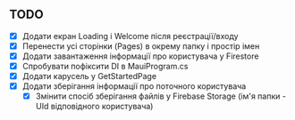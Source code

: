 ## TODO
- [x] Додати екран Loading i Welcome після реєстрації/входу
- [x] Перенести усі сторінки (Pages) в окрему папку і простір імен
- [x] Додати завантаження інформації про користувача у Firestore
- [x] Спробувати пофіксити DI в MauiProgram.cs
- [x] Додати карусель у GetStartedPage
- [x] Додати зберігання інформації про поточного користувача
  - [x] Змінити спосіб зберігання файлів у Firebase Storage (ім'я папки - UId відповідного користувача)
